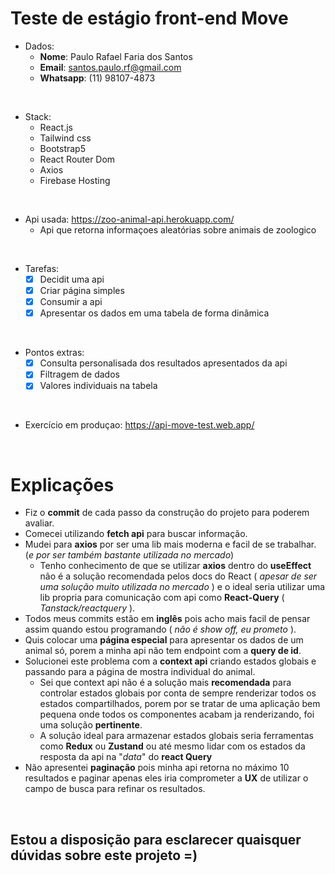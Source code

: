 # Teste de estágio front-end Move

* Dados:
    * **Nome**: Paulo Rafael Faria dos Santos
    * **Email**: santos.paulo.rf@gmail.com
    * **Whatsapp**: (11) 98107-4873 

<br />

* Stack:
  * React.js
  * Tailwind css
  * Bootstrap5
  * React Router Dom
  * Axios
  * Firebase Hosting

<br />

* Api usada: https://zoo-animal-api.herokuapp.com/
    * Api que retorna informaçoes aleatórias sobre animais de zoologico

<br />

* Tarefas:
  * [x] Decidit uma api
  * [x] Criar página simples
  * [x] Consumir a api
  * [x] Apresentar os dados em uma tabela de forma dinâmica
  
<br />

* Pontos extras:
  * [x] Consulta personalisada dos resultados apresentados da api
  * [x] Filtragem de dados
  * [x] Valores individuais na tabela

<br />

* Exercício em produçao: https://api-move-test.web.app/  

<br />

# Explicações

* Fiz o **commit** de cada passo da construção do projeto para poderem avaliar.
* Comecei utilizando **fetch api** para buscar informação.
* Mudei para **axios** por ser uma lib mais moderna e facil de se trabalhar. (*e por ser também bastante utilizada no mercado*)
    * Tenho conhecimento de que se utilizar **axios** dentro do **useEffect** não é a solução recomendada pelos docs do React ( *apesar de ser uma solução muito utilizada no mercado* ) e o ideal seria utilizar uma lib propria para comunicação com api como **React-Query** ( *Tanstack/reactquery* ). 
* Todos meus commits estão em **inglês** pois acho mais facil de pensar assim quando estou programando ( *não é show off, eu prometo* ).
* Quis colocar uma **página especial** para apresentar os dados de um animal só, porem a minha api não tem endpoint com a **query de id**.
* Solucionei este problema com a **context api** criando estados globais e passando para a página de mostra individual do animal.
    * Sei que context api não é a solução mais **recomendada** para controlar estados globais por conta de sempre renderizar todos os estados compartilhados, porem
por se tratar de uma aplicação bem pequena onde todos os componentes acabam ja renderizando, foi uma solução **pertinente**.
    * A solução ideal para armazenar estados globais seria ferramentas como **Redux** ou **Zustand** ou até mesmo lidar com os estados da resposta da api na "*data*" do **react Query**
* Não apresentei **paginação** pois minha api retorna no máximo 10 resultados e paginar apenas eles iria comprometer a **UX** de utilizar o campo de busca para refinar os resultados.

<br />

## Estou a disposição para esclarecer quaisquer dúvidas sobre este projeto =)